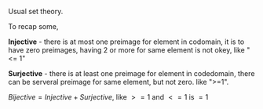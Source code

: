 
Usual set theory. 

To recap some,

**Injective** - there is at most one preimage for element in codomain, it is to have zero preimages, having 2 or more for same element is not okey, like "<= 1"

**Surjective** - there is at least one preimage for element in codedomain, there can be serveral preimage for same element, but not zero. like ">=1".

$Bijective =Injective + Surjective$, like $>=1$ and $<=1$ is $=1$